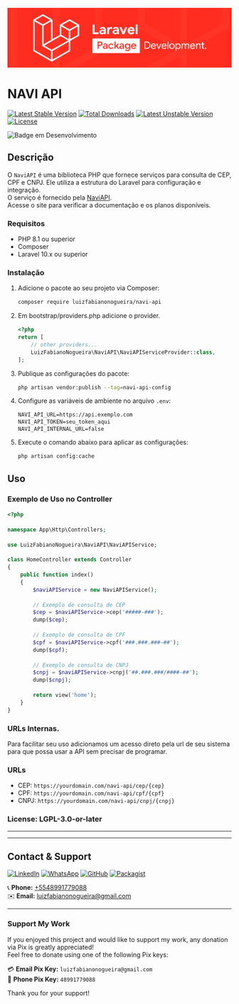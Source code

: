 <p align="center"><img src="src/Assets/img/laravel.png" alt="Laravel Logo"></p>

# NAVI API

[![Latest Stable Version](https://poser.pugx.org/luizfabianonogueira/navi-api/v)](//packagist.org/packages/luizfabianonogueira/navi-api)
[![Total Downloads](https://poser.pugx.org/luizfabianonogueira/navi-api/downloads)](//packagist.org/packages/luizfabianonogueira/navi-api)
[![Latest Unstable Version](https://poser.pugx.org/luizfabianonogueira/navi-api/v/unstable)](//packagist.org/packages/luizfabianonogueira/navi-api)
[![License](https://poser.pugx.org/luizfabianonogueira/navi-api/license)](//packagist.org/packages/luizfabianonogueira/navi-api)

![Badge em Desenvolvimento](http://img.shields.io/static/v1?label=STATUS&message=IN%20DEVELOPMENT&color=GREEN&style=for-the-badge)

## Descrição

O `NaviAPI` é uma biblioteca PHP que fornece serviços para consulta de CEP, CPF e CNPJ. Ele utiliza a estrutura do Laravel para configuração e integração. \
O serviço é fornecido pela [NaviAPI](https://api.navi.inf.br/). \
Acesse o site para verificar a documentação e os planos disponíveis.

### Requisitos

- PHP 8.1 ou superior
- Composer
- Laravel 10.x ou superior

### Instalação

1. Adicione o pacote ao seu projeto via Composer:

    ```bash
    composer require luizfabianonogueira/navi-api
    ```
2.  Em bootstrap/providers.php adicione o provider.
    ```php
    <?php
    return [
        // other providers...
        LuizFabianoNogueira\NaviAPI\NaviAPIServiceProvider::class, 
    ];
    ```

3. Publique as configurações do pacote:

    ```bash
    php artisan vendor:publish --tag=navi-api-config
    ```

4. Configure as variáveis de ambiente no arquivo `.env`:

    ```env
    NAVI_API_URL=https://api.exemplo.com
    NAVI_API_TOKEN=seu_token_aqui
    NAVI_API_INTERNAL_URL=false
    ```
5. Execute o comando abaixo para aplicar as configurações:

    ```bash
    php artisan config:cache
    ```

## Uso

### Exemplo de Uso no Controller

```php
<?php

namespace App\Http\Controllers;

use LuizFabianoNogueira\NaviAPI\NaviAPIService;

class HomeController extends Controller
{
    public function index()
    {
        $naviAPIService = new NaviAPIService();

        // Exemplo de consulta de CEP
        $cep = $naviAPIService->cep('#####-###');
        dump($cep);

        // Exemplo de consulta de CPF
        $cpf = $naviAPIService->cpf('###.###.###-##');
        dump($cpf);

        // Exemplo de consulta de CNPJ
        $cnpj = $naviAPIService->cnpj('##.###.###/####-##');
        dump($cnpj);

        return view('home');
    }
}
```

### URLs Internas.

Para facilitar seu uso adicionamos um acesso direto pela url de seu sistema para que possa usar a API sem precisar de programar.

### URLs

- CEP: `https://yourdomain.com/navi-api/cep/{cep}`
- CPF: `https://yourdomain.com/navi-api/cpf/{cpf}`
- CNPJ: `https://yourdomain.com/navi-api/cnpj/{cnpj}`


### License: LGPL-3.0-or-later

___
___

## Contact & Support

[![LinkedIn](https://img.shields.io/badge/LinkedIn-000?style=for-the-badge&logo=linkedin&logoColor=white)](https://www.linkedin.com/in/luiz-fabiano-nogueira-b20875170/)
[![WhatsApp](https://img.shields.io/badge/WhatsApp-000?style=for-the-badge&logo=whatsapp&logoColor=white)](https://api.whatsapp.com/send?phone=5548991779088)
[![GitHub](https://img.shields.io/badge/GitHub-000?style=for-the-badge&logo=github&logoColor=white)](https://github.com/LuizFabianoNogueira)
[![Packagist](https://img.shields.io/badge/Packagist-000?style=for-the-badge&logo=packagist&logoColor=white)](https://packagist.org/packages/luizfabianonogueira/)

📞 **Phone:** [+5548991779088](tel:+5548991779088)  
✉️ **Email:** [luizfabianonogueira@gmail.com](mailto:luizfabianonogueira@gmail.com)

---

### Support My Work

If you enjoyed this project and would like to support my work, any donation via Pix is greatly appreciated!  
Feel free to donate using one of the following Pix keys:

💳 **Email Pix Key:** `luizfabianonogueira@gmail.com`  
📱 **Phone Pix Key:** `48991779088`

Thank you for your support!
